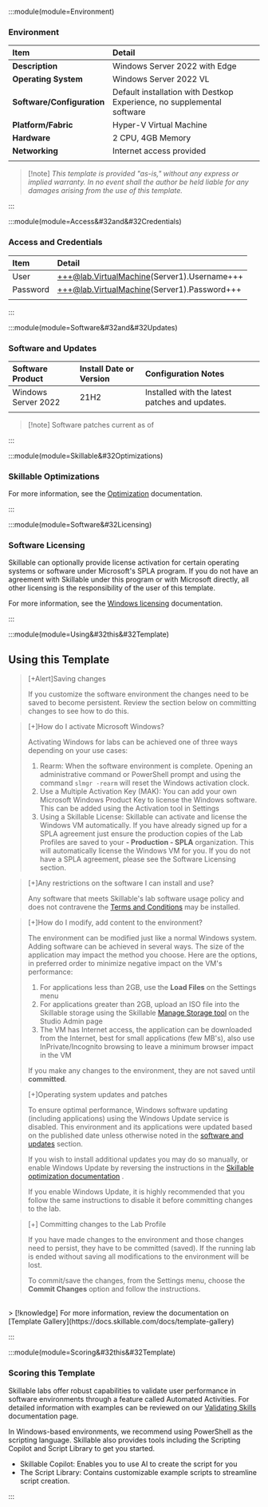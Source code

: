 :::module(module=Environment)

### Environment

| Item | Detail |
| :--- | :--- |
| **Description** | Windows Server 2022 with Edge |
| **Operating System** | Windows Server 2022 VL |
| **Software/Configuration** | Default installation with Destkop Experience, no supplemental software |
| **Platform/Fabric** | Hyper-V Virtual Machine |
| **Hardware** | 2 CPU, 4GB Memory |
| **Networking** | Internet access provided |
|  |  |

>[!note] *This template is provided "as-is," without any express or implied warranty. In no event shall the author be held liable for any damages arising from the use of this template.*

:::


:::module(module=Access&#32and&#32Credentials)

### Access and Credentials

| Item | Detail |
| :--- | :--- |
| User |+++@lab.VirtualMachine(Server1).Username+++| 
| Password |+++@lab.VirtualMachine(Server1).Password+++| 
|  |  |

:::


:::module(module=Software&#32and&#32Updates)

### Software and Updates

| Software Product | Install Date or Version | Configuration Notes |
| :--- | :--- | :--- |
| Windows Server 2022 | 21H2 | Installed with the latest patches and updates.
| | |


>[!note] Software patches current as of <enter install date>

:::


:::module(module=Skillable&#32Optimizations)

### Skillable Optimizations

For more information, see the [Optimization](https://docs.skillable.com/docs/skillable-virtual-machine-optimization-recommendations) documentation.

:::


:::module(module=Software&#32Licensing)

### Software Licensing

Skillable can optionally provide license activation for certain operating systems or software under Microsoft's SPLA program. If you do not have an agreement with Skillable under this program or with Microsoft directly, all other licensing is the responsibility of the user of this template. 

For more information, see the [Windows licensing](https://docs.skillable.com/docs/windows-licensing) documentation.

:::


:::module(module=Using&#32this&#32Template)


## Using this Template

>[+Alert]Saving changes
>
>If you customize the software environment the changes need to be saved to become persistent.  Review the section below on committing changes to see how to do this.

>[+]How do I activate Microsoft Windows?
>
>Activating Windows for labs can be achieved one of three ways depending on your use cases:
>
>1. Rearm:  When the software environment is complete.  Opening an administrative command or PowerShell prompt and using the command `slmgr -rearm` will reset the Windows activation clock.  
>1. Use a Multiple Activation Key (MAK): You can add your own Microsoft Windows Product Key to license the Windows software.  This can be added using the Activation tool in Settings
>1. Using a Skillable License:  Skillable can activate and license the Windows VM automatically.  If you have already signed up for a SPLA agreement just ensure the production copies of the Lab Profiles are saved to your **<companyname> - Production - SPLA** organization.  This will automatically license the Windows VM for you.  If you do not have a SPLA agreement, please see the Software Licensing section.

>[+]Any restrictions on the software I can install and use?
>
>Any software that meets Skillable's lab software usage policy and does not contravene the [Terms and Conditions](https://www.skillable.com/company/legal-and-security/terms-and-conditions/) may be installed.

>[+]How do I modify, add content to the environment?
>
>The environment can be modified just like a normal Windows system. Adding software can be achieved in several ways. The size of the application may impact the method you choose. Here are the options, in preferred order to minimize negative impact on the VM's performance:
>
> 1. For applications less than 2GB, use the **Load Files** on the Settings menu 
> 1. For applications greater than 2GB, upload an ISO file into the Skillable storage using the Skillable [Manage Storage tool](https://labondemand.com/Storage) on the Studio Admin page 
> 1. The VM has Internet access, the application can be downloaded from the Internet, best for small applications (few MB's), also use InPrivate/Incognito browsing to leave a minimum browser impact in the VM
>
> If you make any changes to the environment, they are not saved until **committed**. 

>[+]Operating system updates and patches
>
>To ensure optimal performance, Windows software updating (including applications) using the Windows Update service is disabled. This environment and its applications were updated based on the published date unless otherwise noted in the [software and updates](#software-and-updates) section.
>
>If you wish to install additional updates you may do so manually, or enable Windows Update by reversing the instructions in the [Skillable optimization documentation](https://docs.skillable.com/docs/skillable-virtual-machine-optimization-recommendations) .
>
>If you enable Windows Update, it is highly recommended that you follow the same instructions to disable it before committing changes to the lab.

>[+] Committing changes to the Lab Profile
>
> If you have made changes to the environment and those changes need to persist, they have to be committed (saved).  If the running lab is ended without saving all modifications to the environment will be lost.
>
>To commit/save the changes, from the Settings menu, choose the **Commit Changes** option and follow the instructions.




<br>
> [!knowledge] For more information, review the documentation on [Template Gallery](https://docs.skillable.com/docs/template-gallery)

:::

:::module(module=Scoring&#32this&#32Template)

### Scoring this Template

Skillable labs offer robust capabilities to validate user performance in software environments through a feature called Automated Activities. For detailed information with examples can be reviewed on our [Validating Skills](https://docs.skillable.com/docs/pbt-overview) documentation page.

In Windows-based environments, we recommend using PowerShell as the scripting language. Skillable also provides tools including the Scripting Copilot and Script Library to get you started.

- Skillable Copilot:  Enables you to use AI to create the script for you
- The Script Library: Contains customizable example scripts to streamline script creation.

:::

